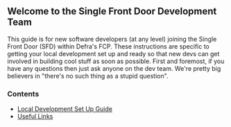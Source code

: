 ## Welcome to the Single Front Door Development Team
This guide is for new software developers (at any level) joining the Single Front Door (SFD) within Defra's FCP. These instructions are specific to getting your local development set up and ready so that new devs can get involved in building cool stuff as soon as possible. First and foremost, if you have any questions then just ask anyone on the dev team. We're pretty big believers in "there's no such thing as a stupid question".
### Contents
- [Local Development Set Up Guide](https://github.com/defra/ffc-sfd-core/tree/main/onboarding-guide/local-development-set-up.md)
- [Useful Links](https://github.com/defra/ffc-sfd-core/tree/main/onboarding-guide/useful-links.md)
